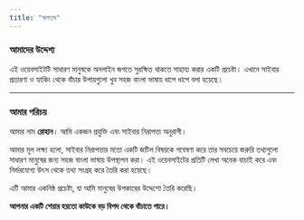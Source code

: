 ```yaml
---
title: "স্বাগতম"
---
```


### আমাদের উদ্দেশ্য
এই ওয়েবসাইটটি সাধারণ মানুষকে অনলাইন জগতে সুরক্ষিত থাকতে সাহায্য করার একটি প্রচেষ্টা। এখানে সাইবার প্রতারণা ও হ্যাকিং থেকে বাঁচার উপায়গুলো খুব সহজ বাংলা ভাষায় ধাপে ধাপে বলা হয়েছে।

---

### আমার পরিচয়
আমার নাম **রোহান**। আমি একজন প্রযুক্তি এবং সাইবার নিরাপত্তা অনুরাগী।

আমার মূল লক্ষ্য হলো, সাইবার নিরাপত্তার মতো একটি জটিল বিষয়কে গবেষণা করে তার সবচেয়ে জরুরি তথ্যগুলো সাধারণ মানুষের জন্য সহজ বাংলা ভাষায় উপস্থাপন করা। এই ওয়েবসাইটের প্রতিটি লেখা অনেক যাচাই করে এবং নির্ভরযোগ্য উৎস থেকে তথ্য সংগ্রহ করে তৈরি করা হয়েছে।

এটি আমার একনিষ্ঠ প্রচেষ্টা, যা আমি মানুষের উপকারের উদ্দেশ্যে তৈরি করেছি।

**আপনার একটি শেয়ার হয়তো কাউকে বড় বিপদ থেকে বাঁচাতে পারে।**

